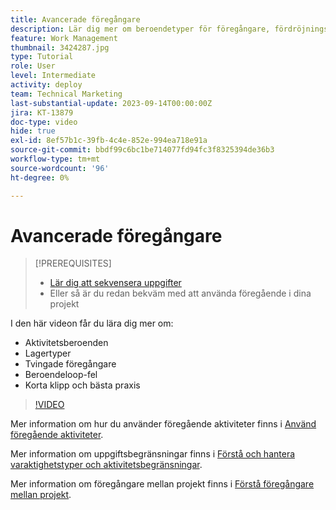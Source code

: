 ```yaml
---
title: Avancerade föregångare
description: Lär dig mer om beroendetyper för föregångare, fördröjningstyper, framtvingade föregångare, fel med beroendeloopar samt några kortkommandon och bästa praxis.
feature: Work Management
thumbnail: 3424287.jpg
type: Tutorial
role: User
level: Intermediate
activity: deploy
team: Technical Marketing
last-substantial-update: 2023-09-14T00:00:00Z
jira: KT-13879
doc-type: video
hide: true
exl-id: 8ef57b1c-39fb-4c4e-852e-994ea718e91a
source-git-commit: bbdf99c6bc1be714077fd94fc3f8325394de36b3
workflow-type: tm+mt
source-wordcount: '96'
ht-degree: 0%

---
```


# Avancerade föregångare


>[!PREREQUISITES]
>
>* [Lär dig att sekvensera uppgifter](https://experienceleague.adobe.com/docs/workfront-learn/tutorials-workfront/manage-work/tasks/learn-to-sequence-tasks.html?lang=sv-SE)
>* Eller så är du redan bekväm med att använda föregående i dina projekt


I den här videon får du lära dig mer om:

* Aktivitetsberoenden
* Lagertyper
* Tvingade föregångare
* Beroendeloop-fel
* Korta klipp och bästa praxis

>[!VIDEO](https://video.tv.adobe.com/v/3424287/?quality=12&learn=on&enablevpops=1)

Mer information om hur du använder föregående aktiviteter finns i [Använd föregående aktiviteter](https://experienceleague.adobe.com/docs/workfront/using/manage-work/tasks/use-task-predecessors/use-task-predecessors.html?lang=sv-SE).

Mer information om uppgiftsbegränsningar finns i [Förstå och hantera varaktighetstyper och aktivitetsbegränsningar](https://experienceleague.adobe.com/docs/workfront-learn/tutorials-workfront/manage-work/intermediate-projects/understand-and-manage-duration-types-and-task-constraints.html?lang=sv-SE).

Mer information om föregångare mellan projekt finns i [Förstå föregångare mellan projekt](https://experienceleague.adobe.com/docs/workfront-learn/tutorials-workfront/manage-work/intermediate-projects/understand-cross-project-predecessors.html?lang=sv-SE).
